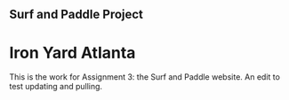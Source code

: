 ## Surf and Paddle Project
# Iron Yard Atlanta

This is the work for Assignment 3: the Surf and Paddle website.
An edit to test updating and pulling.
